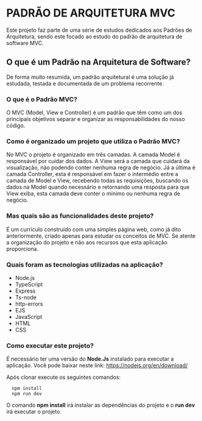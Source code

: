 # PADRÃO DE ARQUITETURA MVC

Este projeto faz parte de uma série de estudos dedicados aos Padrões de Arquitetura, sendo este focado ao estudo do padrão de arquitetura de software MVC.

## O que é um Padrão na Arquitetura de Software?

De forma muito resumida, um padrão arquitetural é uma solução já estudada, testada e documentada de um problema recorrente.

### O que é o Padrão MVC?

O MVC (Model, View e Controller) é um padrão que têm como um dos principais objetivos separar e organizar as responsabilidades do nosso código.

### Como é organizado um projeto que utiliza o Padrão MVC?

No MVC o projeto é organizado em três camadas. A camada Model é responsável por cuidar dos dados. A View será a camada que cuidará da visualização, não podendo conter nenhuma regra de negócio. Já a última é camada Controller, esta é responsável em fazer o intermédio entre a camada de Model e View, recebendo todas as requisições, buscando os dados na Model quando necessário e retornando uma resposta para que View exiba, esta camada deve conter o mínimo ou nenhuma regra de negócio.

### Mas quais são as funcionalidades deste projeto?

É um currículo construído com uma simples página web, como já dito anteriormente, criado apenas para estudar os conceitos de MVC. Se atente a organização do projeto e não aos recursos que esta aplicação proporciona.

### Quais foram as tecnologias utilizadas na aplicação?

- Node.js
- TypeScript
- Express
- Ts-node
- http-errors
- EJS
- JavaScript
- HTML
- CSS

### Como executar este projeto?

É necessário ter uma versão do **Node.Js** instalado para executar a aplicação.
Você pode baixar neste link: <https://nodejs.org/en/download/>

Após clonar execute os seguintes comandos:

```npm
  npm install
  npm run dev
```

O comando **npm install** irá instalar as dependências do projeto e o **run dev** irá executar o projeto.
